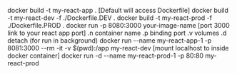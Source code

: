 docker build -t my-react-app . [Default will access Dockerfile]
docker build -t my-react-dev -f ./Dockerfile.DEV .
docker build -t my-react-prod -f ./Dockerfile.PROD .
docker run -p 8080:3000 your-image-name [port 3000 link to your react app port]
   .n container name
   .p binding port
   .v volumes
   .d detach (for run in background)
docker run --name my-react-app-1 -p 8081:3000 --rm -it  -v $(pwd):/app  my-react-dev [mount localhost to inside docker container]
docker run -d --name my-react-prod-1 -p 80:80 my-react-prod